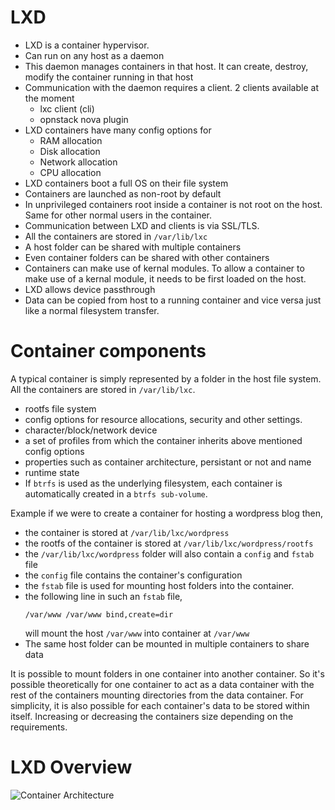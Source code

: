 # LXD
* LXD is a container hypervisor.
* Can run on any host as a daemon
* This daemon manages containers in that host. It can create, destroy, modify
  the container running in that host
* Communication with the daemon requires a client. 2 clients available at the
  moment
  * lxc client (cli)
  * opnstack nova plugin
* LXD containers have many config options for
  * RAM allocation
  * Disk allocation
  * Network allocation
  * CPU allocation
* LXD containers boot a full OS on their file system
* Containers are launched as non-root by default
* In unprivileged containers root inside a container is not root on the host.
  Same for other normal users in the container.
* Communication between LXD and clients is via SSL/TLS.
* All the containers are stored in `/var/lib/lxc`
* A host folder can be shared with multiple containers
* Even container folders can be shared with other containers
* Containers can make use of kernal modules. To allow a container to make use of
  a kernal module, it needs to be first loaded on the host.
* LXD allows device passthrough
* Data can be copied from host to a running container and vice versa just like
  a normal filesystem transfer.

# Container components
A typical container is simply represented by a folder in the host file system.
All the containers are stored in `/var/lib/lxc`.

* rootfs file system
* config options for resource allocations, security and other settings.
* character/block/network device
* a set of profiles from which the container inherits above mentioned config
  options
* properties such as container architecture, persistant or not and name
* runtime state
* If `btrfs` is used as the underlying filesystem, each container is
  automatically created in a `btrfs sub-volume`.

Example if we were to create a container for hosting a wordpress blog then,

* the container is stored at `/var/lib/lxc/wordpress`
* the rootfs of the container is stored at `/var/lib/lxc/wordpress/rootfs`
* the `/var/lib/lxc/wordpress` folder will also contain a `config` and `fstab`
  file
* the `config` file contains the container's configuration
* the `fstab` file is used for mounting host folders into the container.
* the following line in such an `fstab` file,
  ```
  /var/www /var/www bind,create=dir
  ```
  will mount the host `/var/www` into container at `/var/www`
* The same host folder can be mounted in multiple containers to share data

It is possible to mount folders in one container into another container. So it's
possible theoretically for one container to act as a data container with the
rest of the containers mounting directories from the data container. For
simplicity, it is also possible for each container's data to be stored within
itself. Increasing or decreasing the containers size depending on the
requirements.

# LXD Overview
![Container Architecture](file:///home/adas/Documents/til/resources/lxc-vs-baremetal.png)
